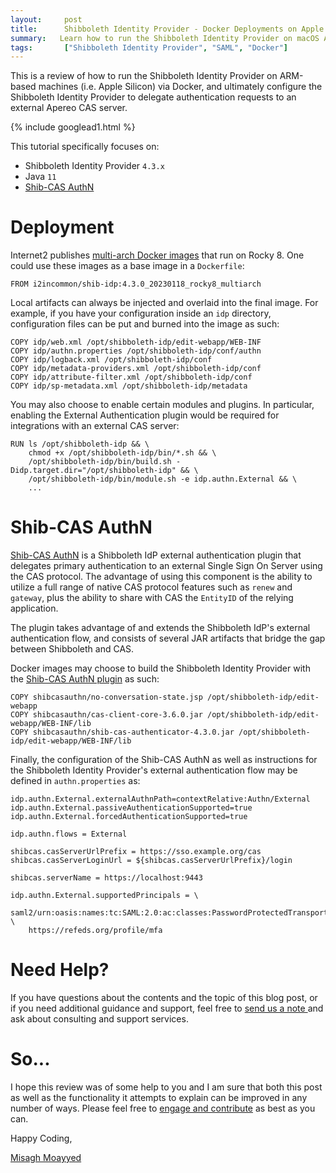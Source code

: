 ```yaml
---
layout:     post
title:      Shibboleth Identity Provider - Docker Deployments on Apple Silicon & ARM
summary:   Learn how to run the Shibboleth Identity Provider on macOS ARM-based machines and connect it to an external Apereo CAS identity provider for authentication and single sign-on.
tags:       ["Shibboleth Identity Provider", "SAML", "Docker"]
---
```


This is a review of how to run the Shibboleth Identity Provider on ARM-based machines (i.e. Apple Silicon) via Docker, and ultimately configure the Shibboleth Identity Provider to delegate authentication requests to an external Apereo CAS server.

{% include googlead1.html %}

This tutorial specifically focuses on:

- Shibboleth Identity Provider `4.3.x`
- Java `11`
- [Shib-CAS AuthN](https://github.com/Unicon/shib-cas-authn)

# Deployment

Internet2 publishes [multi-arch Docker images](https://hub.docker.com/r/i2incommon/shib-idp/tags) that run on Rocky 8. One could use these images as a base image in a `Dockerfile`:

```docker
FROM i2incommon/shib-idp:4.3.0_20230118_rocky8_multiarch
```

Local artifacts can always be injected and overlaid into the final image. For example, if you have your configuration inside an `idp` directory, configuration files can be put and burned into the image as such:

```docker
COPY idp/web.xml /opt/shibboleth-idp/edit-webapp/WEB-INF
COPY idp/authn.properties /opt/shibboleth-idp/conf/authn
COPY idp/logback.xml /opt/shibboleth-idp/conf
COPY idp/metadata-providers.xml /opt/shibboleth-idp/conf
COPY idp/attribute-filter.xml /opt/shibboleth-idp/conf
COPY idp/sp-metadata.xml /opt/shibboleth-idp/metadata
```

You may also choose to enable certain modules and plugins. In particular, enabling the External Authentication plugin would be required for integrations with an external CAS server:

```docker
RUN ls /opt/shibboleth-idp && \
    chmod +x /opt/shibboleth-idp/bin/*.sh && \
    /opt/shibboleth-idp/bin/build.sh -Didp.target.dir="/opt/shibboleth-idp" && \
    /opt/shibboleth-idp/bin/module.sh -e idp.authn.External && \
    ...
```

# Shib-CAS AuthN

[Shib-CAS AuthN](https://github.com/Unicon/shib-cas-authn) is a Shibboleth IdP external authentication plugin that delegates primary authentication to an external Single Sign On Server using the CAS protocol. The advantage of using this component is the ability to utilize a full range of native CAS protocol features such as `renew` and `gateway`, plus the ability to share with CAS the `EntityID` of the relying application.

The plugin takes advantage of and extends the Shibboleth IdP's external authentication flow, and consists of several JAR artifacts that bridge the gap between Shibboleth and CAS.

Docker images may choose to build the Shibboleth Identity Provider with the [Shib-CAS AuthN plugin](https://github.com/Unicon/shib-cas-authn/releases) as such:

```docker
COPY shibcasauthn/no-conversation-state.jsp /opt/shibboleth-idp/edit-webapp
COPY shibcasauthn/cas-client-core-3.6.0.jar /opt/shibboleth-idp/edit-webapp/WEB-INF/lib
COPY shibcasauthn/shib-cas-authenticator-4.3.0.jar /opt/shibboleth-idp/edit-webapp/WEB-INF/lib
```

Finally, the configuration of the Shib-CAS AuthN as well as instructions for the Shibboleth Identity Provider's external authentication flow may be defined in `authn.properties` as:

```properties
idp.authn.External.externalAuthnPath=contextRelative:Authn/External
idp.authn.External.passiveAuthenticationSupported=true
idp.authn.External.forcedAuthenticationSupported=true

idp.authn.flows = External

shibcas.casServerUrlPrefix = https://sso.example.org/cas
shibcas.casServerLoginUrl = ${shibcas.casServerUrlPrefix}/login

shibcas.serverName = https://localhost:9443

idp.authn.External.supportedPrincipals = \
    saml2/urn:oasis:names:tc:SAML:2.0:ac:classes:PasswordProtectedTransport, \
    https://refeds.org/profile/mfa
```

# Need Help?

If you have questions about the contents and the topic of this blog post, or if you need additional guidance and support, feel free to [send us a note ](/#contact-section-header) and ask about consulting and support services.

# So...

I hope this review was of some help to you and I am sure that both this post as well as the functionality it attempts to explain can be improved in any number of ways. Please feel free to [engage and contribute][contribguide] as best as you can.

Happy Coding,

[Misagh Moayyed](https://fawnoos.com)

[contribguide]: https://apereo.github.io/cas/developer/Contributor-Guidelines.html